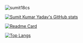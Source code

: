 ### 
<p align="left"> <img src="https://komarev.com/ghpvc/?username=sumit18cs&label=Profile%20views&color=0e75b6&style=flat" alt="sumit18cs" /> </p>

[![Sumit Kumar Yadav's GitHub stats](https://github-readme-stats.vercel.app/api?username=sumit18cs&count_private=true&show_icons=true&theme=tokyonight)](https://github.com/sumit18cs/Introduction)

[![Readme Card](https://github-readme-stats.vercel.app/api/pin/?username=sumit18cs&repo=connectkgp)](https://github.com/sumit18cs/connectkgp)

[![Top Langs](https://github-readme-stats.vercel.app/api/top-langs/?username=sumit18cs&layout=compact)](https://github.com/sumit18cs/Introduction)

